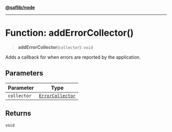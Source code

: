 [**@saflib/node**](../index.md)

---

# Function: addErrorCollector()

> **addErrorCollector**(`collector`): `void`

Adds a callback for when errors are reported by the application.

## Parameters

| Parameter   | Type                                                  |
| ----------- | ----------------------------------------------------- |
| `collector` | [`ErrorCollector`](../type-aliases/ErrorCollector.md) |

## Returns

`void`
